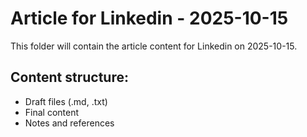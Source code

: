 # Article for Linkedin - 2025-10-15

This folder will contain the article content for Linkedin on 2025-10-15.

## Content structure:
- Draft files (.md, .txt)
- Final content
- Notes and references
